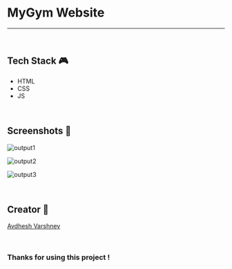 # MyGym Website

--- 

<br>

## **Tech Stack 🎮**

- HTML
- CSS
- JS

<br>

## **Screenshots 📸**

![output1](https://github.com/Vikash-8090-Yadav/Future.WebNet/assets/114330097/44c16f50-3a9c-47e4-87d1-ed38534499bc)

![output2](https://github.com/Vikash-8090-Yadav/Future.WebNet/assets/114330097/ff88f693-5bbf-402f-9683-cd8e9cfefb6f)

![output3](https://github.com/Vikash-8090-Yadav/Future.WebNet/assets/114330097/f5c2e48d-389a-4612-be17-a90ed4d6aa9b)

<br>

## **Creator 👦**

[Avdhesh Varshney](https://github.com/Avdhesh-Varshney)

<br>

### Thanks for using this project !

